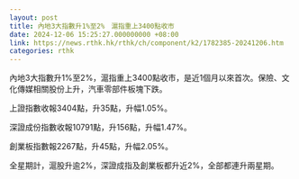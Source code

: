 ```yaml
---
layout: post
title: 內地3大指數升1%至2%　滬指重上3400點收市
date: 2024-12-06 15:25:27.000000000 +08:00
link: https://news.rthk.hk/rthk/ch/component/k2/1782385-20241206.htm
categories: rthk
---
```


內地3大指數升1%至2%，滬指重上3400點收市，是近1個月以來首次。保險、文化傳媒相關股份上升，汽車零部件板塊下跌。

上證指數收報3404點，升35點，升幅1.05%。

深證成份指數收報10791點，升156點，升幅1.47%。

創業板指數報2267點，升45點，升幅2.05%。

全星期計，滬股升逾2%，深證成指及創業板都升近2%，全部都連升兩星期。
